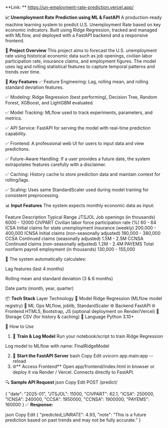 **Link: ** https://un-employment-rate-prediction.vercel.app/


**📈 Unemployment Rate Prediction using ML & FastAPI**
A production-ready machine learning system to predict U.S. Unemployment Rate based on key economic indicators. Built using Ridge Regression, tracked and managed with MLflow, and deployed with a FastAPI backend and a responsive frontend.

🚀 **Project Overview**
This project aims to forecast the U.S. unemployment rate using historical economic data such as job openings, civilian labor participation rate, insurance claims, and employment figures. The model uses lag and rolling statistical features to capture temporal patterns and trends over time.

🔧 **Key Features**
✅ Feature Engineering: Lag, rolling mean, and rolling standard deviation features.

✅ Modeling: Ridge Regression (best performing), Decision Tree, Random Forest, XGBoost, and LightGBM evaluated.

✅ Model Tracking: MLflow used to track experiments, parameters, and metrics.

✅ API Service: FastAPI for serving the model with real-time prediction capability.

✅ Frontend: A professional web UI for users to input data and view predictions.

✅ Future-Aware Handling: If a user provides a future date, the system extrapolates features carefully with a disclaimer.

✅ Caching: History cache to store prediction data and maintain context for rolling/lags.

✅ Scaling: Uses same StandardScaler used during model training for consistent preprocessing.

📊 **Input Features**
The system expects monthly economic data as input:

Feature	Description	Typical Range
JTSJOL	Job openings (in thousands)	6000 - 12000
CIVPART	Civilian labor force participation rate (%)	60 - 64
ICSA	Initial claims for state unemployment insurance (weekly)	200,000 - 400,000
ICNSA	Initial claims (non-seasonally adjusted)	180,000 - 380,000
CCSA	Continued claims (seasonally adjusted)	1.5M - 2.5M
CCNSA	Continued claims (non-seasonally adjusted)	1.2M - 2.4M
PAYEMS	Total nonfarm payroll employment (in thousands)	130,000 - 155,000

🔁 The system automatically calculates:

Lag features (last 4 months)

Rolling mean and standard deviation (3 & 6 months)

Date parts (month, year, quarter)

📦 **Tech Stack**
Layer	Technology
📘 Model	Ridge Regression (MLflow model registry)
🧠 ML Ops	MLflow, joblib, StandardScaler
⚙️ Backend	FastAPI
🌐 Frontend	HTML5, Bootstrap, JS (optional deployment on Render/Vercel)
📁 Storage	CSV (for history & caching)
🐍 Language	Python 3.10+


🧪 How to Use
1. 🔨 **Train & Log Model**
Run your notebook/script to train Ridge Regression

Log model to MLflow with name: FinalRidgeModel

2. 🚀 **Start the FastAPI Server**
bash
Copy
Edit
uvicorn app.main:app --reload
3. 🌐** Access Frontend**
Open app/frontend/index.html in browser or deploy it via Render / Vercel. Connects directly to FastAPI.

🔍 **Sample API Request**
json
Copy
Edit
POST /predict/

{
  "date": "2025-01",
  "JTSJOL": 11000,
  "CIVPART": 62.1,
  "ICSA": 250000,
  "ICNSA": 240000,
  "CCSA": 1950000,
  "CCNSA": 1900000,
  "PAYEMS": 160000
}
✅ **Response:**

json
Copy
Edit
{
  "predicted_UNRATE": 4.93,
  "note": "This is a future prediction based on past trends and may not be fully accurate."
}
